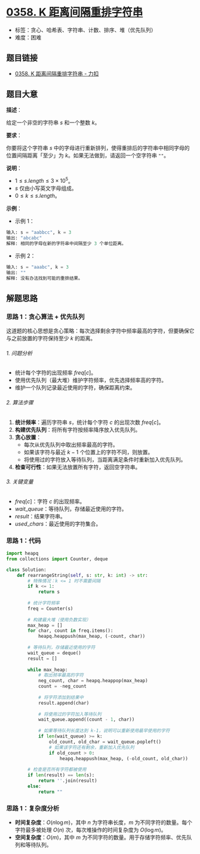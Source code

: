 # [0358. K 距离间隔重排字符串](https://leetcode.cn/problems/rearrange-string-k-distance-apart/)

- 标签：贪心、哈希表、字符串、计数、排序、堆（优先队列）
- 难度：困难

## 题目链接

- [0358. K 距离间隔重排字符串 - 力扣](https://leetcode.cn/problems/rearrange-string-k-distance-apart/)

## 题目大意

**描述**：

给定一个非空的字符串 $s$ 和一个整数 $k$。

**要求**：

你要将这个字符串 $s$ 中的字母进行重新排列，使得重排后的字符串中相同字母的位置间隔距离「至少」为 $k$。如果无法做到，请返回一个空字符串 `""`。

**说明**：

- $1 \le s.length \le 3 \times 10^{5}$。
- $s$ 仅由小写英文字母组成。
- $0 \le k \le s.length$。

**示例**：

- 示例 1：

```python
输入: s = "aabbcc", k = 3
输出: "abcabc" 
解释: 相同的字母在新的字符串中间隔至少 3 个单位距离。
```

- 示例 2：

```python
输入: s = "aaabc", k = 3
输出: "" 
解释: 没有办法找到可能的重排结果。
```

## 解题思路

### 思路 1：贪心算法 + 优先队列

这道题的核心思想是贪心策略：每次选择剩余字符中频率最高的字符，但要确保它与之前放置的字符保持至少 $k$ 的距离。

###### 1. 问题分析

- 统计每个字符的出现频率 $freq[c]$。
- 使用优先队列（最大堆）维护字符频率，优先选择频率高的字符。
- 维护一个队列记录最近使用的字符，确保距离约束。

###### 2. 算法步骤

1. **统计频率**：遍历字符串 $s$，统计每个字符 $c$ 的出现次数 $freq[c]$。
2. **构建优先队列**：将所有字符按频率降序放入优先队列。
3. **贪心放置**：
   - 每次从优先队列中取出频率最高的字符。
   - 如果该字符与最近 $k-1$ 个位置上的字符不同，则放置。
   - 将使用过的字符放入等待队列，当距离满足条件时重新加入优先队列。
4. **检查可行性**：如果无法放置所有字符，返回空字符串。

###### 3. 关键变量

- $freq[c]$：字符 $c$ 的出现频率。
- $wait\_queue$：等待队列，存储最近使用的字符。
- $result$：结果字符串。
- $used\_chars$：最近使用的字符集合。

### 思路 1：代码

```python
import heapq
from collections import Counter, deque

class Solution:
    def rearrangeString(self, s: str, k: int) -> str:
        # 特殊情况：k <= 1 时不需要间隔
        if k <= 1:
            return s
        
        # 统计字符频率
        freq = Counter(s)
        
        # 构建最大堆（使用负数实现）
        max_heap = []
        for char, count in freq.items():
            heapq.heappush(max_heap, (-count, char))
        
        # 等待队列，存储最近使用的字符
        wait_queue = deque()
        result = []
        
        while max_heap:
            # 取出频率最高的字符
            neg_count, char = heapq.heappop(max_heap)
            count = -neg_count
            
            # 将字符添加到结果中
            result.append(char)
            
            # 将使用过的字符加入等待队列
            wait_queue.append((count - 1, char))
            
            # 如果等待队列长度达到 k-1，说明可以重新使用最早使用的字符
            if len(wait_queue) >= k:
                old_count, old_char = wait_queue.popleft()
                # 如果该字符还有剩余，重新加入优先队列
                if old_count > 0:
                    heapq.heappush(max_heap, (-old_count, old_char))
        
        # 检查是否所有字符都被使用
        if len(result) == len(s):
            return ''.join(result)
        else:
            return ""
```

### 思路 1：复杂度分析

- **时间复杂度**：$O(n \log m)$，其中 $n$ 为字符串长度，$m$ 为不同字符的数量。每个字符最多被处理 $O(n)$ 次，每次堆操作的时间复杂度为 $O(\log m)$。
- **空间复杂度**：$O(m)$，其中 $m$ 为不同字符的数量。用于存储字符频率、优先队列和等待队列。
